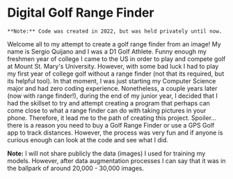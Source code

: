# Digital Golf Range Finder

`**Note:** Code was created in 2022, but was held privately until now. `

Welcome all to my attempt to create a golf range finder from an image! My name is Sergio Quijano and I was a D1 Golf Athlete. Funny enough my freshmen year of college I came to the US in order to play and compete golf at Mount St. Mary's University. However, with some bad luck I had to play my first year of college golf without a range finder (not that its required, but its helpful tool). In that moment, I was just starting my Computer Science major and had zero coding experience. Nonetheless, a couple years later (now with range finder!), during the end of my junior year, I decided that I had the skillset to try and attempt creating a program that perhaps can come close to what a range finder can do with taking pictures in your phone. Therefore, it lead me to the path of creating this project. Spoiler... there is a reason you need to buy a Golf Range Finder or use a GPS Golf app to track distances. However, the process was very fun and if anyone is curious enough can look at the code and see what I did. 

**Note:** I will not share publicly the data (images) I used for training my models. However, after data augmentation processes I can say that it was in the ballpark of around 20,000 - 30,000 images.


